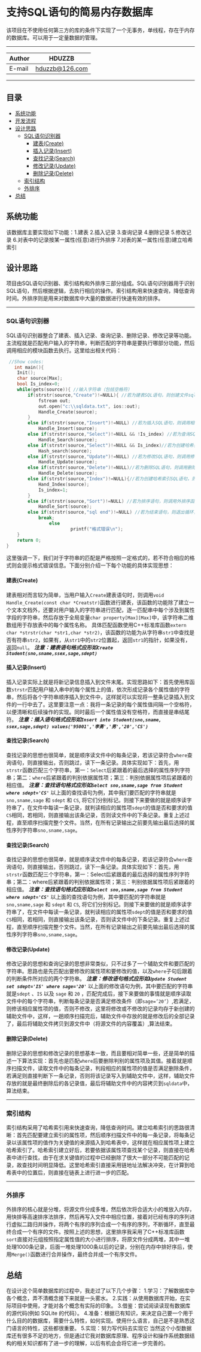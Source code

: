 支持SQL语句的简易内存数据库
===========================
该项目在不使用任何第三方的库的条件下实现了一个无事务，单线程，存在于内存的数据库。可以用于一定量数据的管理。

****
	
|Author|HDUZZB|
|---|---
|E-mail|hduzzb@126.com


****
## 目录
* [系统功能](#系统功能)
* [开发流程](#开发流程)
* [设计思路](#设计思路)
    * [SQL语句识别器](#SQL语句识别器)
        *  [建表(Create)](#建表(Create))
        *  [插入记录(Insert)](#插入记录(Insert))
        *  [查找记录(Search)](#查找记录(Search))
        *  [修改记录(Update)](#修改记录(Update))
        *  [删除记录(Delete)](#删除记录(Delete))
    * [索引结构](#索引结构)
    * [外排序](#外排序)
* [总结](#总结)

系统功能
-----------
该数据库主要实现如下功能：1.建表 2.插入记录 3.查询记录 4.删除记录 5.修改记录 6.对表中的记录按某一属性(任意)进行外排序 7.对表的某一属性(任意)建立哈希索引

设计思路
-----------
项目由SQL语句识别器、索引结构和外排序三部分组成。SQL语句识别器用于识别SQL语句，然后根据逻辑，去执行相应的操作。索引结构用来快速查询，降低查询时间。外排序则是用来对数据库中大量的数据进行快速有效的排序。

***

### SQL语句识别器
SQL语句识别器整合了建表、插入记录、查询记录、删除记录、修改记录等功能。主流程就是匹配用户输入的字符串，判断匹配的字符串是要执行哪部分功能，然后调用相应的模块函数去执行。这里给出相关代码：
```cpp
 //Show codes:
   int main(){
	Init();
	char source[Max];
	bool Is_index=0;
	while(gets(source)){ //输入字符串（包括空格符）
		if(strstr(source,"Create")!=NULL){ //若为建表SQL语句，则创建文件sqldata，并调用相关的处理函数
			fstream out;
			out.open("c:\\sqldata.txt", ios::out);
			Handle_Create(source);
		}
		else if(strstr(source,"Insert")!=NULL) //若为插入SQL语句，则调用相应的插入处理函数
			Handle_Insert(source);
		else if(strstr(source,"Select")!=NULL && !Is_index) //若为查询SQL语句，则调用相关的查询处理函数
			Handle_Search(source);
		else if(strstr(source,"Select")!=NULL && Is_index)//若为创建哈希表后的查询语句，则调用哈希查询处理函数
			Hash_search(source);
		else if(strstr(source,"Update")!=NULL) //若为修改SQL语句，则调用修改处理函数
			Handle_Update(source);
		else if(strstr(source,"Delete")!=NULL)//若为删除SQL语句，则调用删除处理函数
			Handle_Delete(source);
		else if(strstr(source,"Index")!=NULL){//若为创建哈希索引SQL语句，则调用相关处理函数
			Hand_Index(source);
			Is_index=1;
		}
		else if(strstr(source,"Sort")!=NULL) //若为排序语句，则调用外排序函数
			Handle_Sort(source);
		else if(strstr(source,"sql end")!=NULL) //若为结束语句，则退出循环，结束程序
			break;
                else
                        printf("格式错误\n");
	}
	return 0;
}		

```
这里强调一下，我们对于字符串的匹配是严格按照一定格式的，若不符合相应的格式则会提示格式错误信息。下面分别介绍一下每个功能的具体实现思想：

#### 建表(Create)
建表相对而言较为简单，当用户输入`Create`建表语句时，则调用`void Handle_Create(const char *Creatstr)`函数进行建表，该函数的功能除了建立一个文本文档外，还要对用户输入的字符串进行匹配，逐一匹配串中每个涉及到属性字段的字符串，然后存放于全局变量`char property[Max][Max]`中，该字符串二维数组用于存放表中的每个属性名称。
具体匹配函数使用C++标准库函数`extern char *strstr(char *str1,char *str2)`，该函数的功能为从字符串`str1`中查找是否有符串`str2`，如果有，从`str1`中的`str2`位置起，返回`str1`的指针，如果没有，返回`null`。
***注意：建表语句格式应形如`Create Student(sno,sname,ssex,sage,sdept)`***

#### 插入记录(Insert)
插入记录实际上就是将新记录信息插入到文件末尾。实现思路如下：首先使用库函数`strstr`匹配用户输入串中的每个属性上的值，依次形成记录各个属性值的字符串，然后将各个字符串顺序插入到文件中，这样就可以实现将一整条记录插入到文件的一行中去了。这里要注意一点：我将一条记录的每个属性值间隔一个空格符，以便清晰和后续操作的实现。同时最后一个属性值没有空格符，而直接是串结尾符。
***注意：插入语句格式应形如`Insert into Student(sno,sname, ssex,sage,sdept) values('95001','李勇','男','20','CS')`***

#### 查找记录(Search)
查找记录的思想也很简单，就是顺序读文件中的每条记录，若该记录符合`where`查询语句，则直接输出，否则跳过，读下一条记录。具体实现如下：首先，用`strstr`函数匹配三个字符串，第一：`Select`后紧跟着的最后选择的属性序列字符串；第二：`where`后紧跟着的判别依据属性项；第三：判别依据属性项后紧跟着的相应值。
***注意：查找语句格式应形如`Select sno,sname,sage from Student where sdept='CS'`***
以上面的查找语句为例，其中我们要匹配的字符串就是`sno,sname,sage` 和 `sdept` 和 `CS`, 将它们分别标记。则接下来要做的就是顺序读字符串了，在文件中每读一条记录，就判读相应的属性项`sdept`的值是否和要求的值`CS`相同，若相同，则直接输出该条记录，否则读文件中的下条记录。重复上述过程，直至顺序扫描完整个文件。当然，在所有记录输出之前要先输出最后选择的属性序列字符串`sno,sname,sage`。

#### 查找记录(Search)
查找记录的思想也很简单，就是顺序读文件中的每条记录，若该记录符合`where`查询语句，则直接输出，否则跳过，读下一条记录。具体实现如下：首先，用`strstr`函数匹配三个字符串，第一：Select后紧跟着的最后选择的属性序列字符串；第二：where后紧跟着的判别依据属性项；第三：判别依据属性项后紧跟着的相应值。
***注意：查找语句格式应形如`Select sno,sname,sage from Student where sdept='CS'`***
以上面的查找语句为例，其中要匹配的字符串就是`sno,sname,sage` 和 `sdept` 和 `CS`, 将它们分别标记。则接下来要做的就是顺序读字符串了，在文件中每读一条记录，就判读相应的属性项`sdept`的值是否和要求的值`CS`相同，若相同，则直接输出该条记录，否则读文件中的下条记录。重复上述过程，直至顺序扫描完整个文件。当然，在所有记录输出之前要先输出最后选择的属性序列字符串`sno,sname,sage`。

#### 修改记录(Update)
修改记录的思想和查询记录的思想非常类似，只不过多了一个辅助文件和要匹配的字符串。思路也是先匹配出要修改的属性项和要修改的值，以及`where`子句后跟着的判断条件所对应的两个字符串。
***注意：修改语句格式应形如`Update Student set sdept='IS' where sage='20'`***
以上面的修改语句为例，其中要匹配的字符串就是`sdept` 、`IS` 以及 `sage` 和 `20` ，匹配完成后，接下来要做的事情就是顺序读取文件中的每个字符串，判断每条记录是否满足修改条件（即`sage=’20’`）,若满足，则修该相应属性项的值，否则不修改，这里将修改或不修改的记录均存于新创建的辅助文件中，这样，一趟顺序扫描完后，辅助文件中存放的就是修改后的全部记录了，最后将辅助文件拷贝到源文件中（将源文件的内容覆盖）,算法结束。

#### 删除记录(Delete)
删除记录的思想和修改记录的思想基本一致，而且要相对简单一些，还是简单的描述一下算法实现：首先也是匹配`where`后要删除判别的属性项及其值。接着就是顺序扫描文件，读取文件中的每条记录，判段相应的属性项的值是否满足删除条件，若满足则直接判断下一条记录，否则将该记录写入到辅助文件中，这样，辅助文件存放的就是最终删除后的各记录值，最后将辅助文件中的内容拷贝到`sqldata`中，算法结束。

***

### 索引结构
索引结构采用了哈希索引用来快速查询，降低查询时间。建立哈希索引的思路很清晰：首先匹配要建立索引的属性项，然后顺序扫描文件中的每一条记录，将每条记录以该属性项的值作为关键值的来源插入到哈希表中，这样就在相应属性项上建立哈希索引了。哈希索引建立好后，若要依据该属性项查找某个记录，则直接在哈希表中进行查找，由于在求关键值的过程中已经删除了很大一部分不可能匹配的记录，故查找时间明显降低。这里哈希索引直接采用链地址法解决冲突，在计算到哈希表中的位置后，则直接在链表上进行进一步的匹配。

***

### 外排序
外排序的核心就是分堆，将源文件分成多堆，然后依次将合适大小的堆放入内存，用快排等高速排序法排序，然后再写入文件中相应位置，接着对已经有序的序列进行虚拟二路归并操作，将两个有序的序列合成一个有序的序列，不断循环，直至最终合成一个有序的文件。按照上述的思想，这里排序我采用了C++标准库函数`sort`直接对元组按照指定属性值的大小进行排序，将原文件分成两堆，其中一堆处理1000条记录，后面一堆处理1000条以后的记录，分别在内存中排好序后，使用`Merge()`函数进行合并操作，最终合并成一个有序文件。

总结
-----------
在设计这个简单数据库的过程中，我走过了以下几个步骤：
1.学习：了解数据库中各个概念，弄不清概念接下来就是一头雾水。
2.实践：从使用数据库开始，在实际项目中使用，才能对各个概念有实际的印象。
3.借鉴：尝试阅读读现有数据库的源代码(例如 SQLite 的代码）。
4.准备：根据已有知识，来决定自己要一个用于什么目的的数据库，需要什么特性，如何实现。使用什么语言，自己是不是熟悉这门语言的特性，这些都很重要。
5.实现：努力写代码去实现它
当然这个小型数据库还有很多不足的地方，但是通过它我对数据库原理、程序设计和操作系统数据结构的相关知识都有了进一步的理解，以后有机会会将它进一步完善的。
